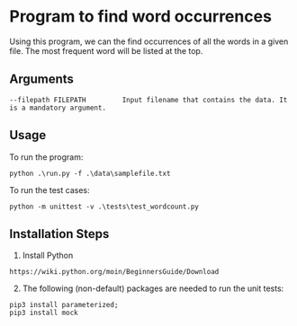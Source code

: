 Program to find word occurrences
================================

Using this program, we can the find occurrences of all the words in a given file. The most frequent word will be listed at the top.

Arguments
---------

```
--filepath FILEPATH         Input filename that contains the data. It is a mandatory argument.
```

Usage
------

To run the program:

```
python .\run.py -f .\data\samplefile.txt
```

To run the test cases:

```
python -m unittest -v .\tests\test_wordcount.py
```

Installation Steps
-----------------

1. Install Python

```
https://wiki.python.org/moin/BeginnersGuide/Download
```

2. The following (non-default) packages are needed to run the unit tests:

```
pip3 install parameterized; 
pip3 install mock
```